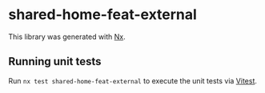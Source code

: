 # shared-home-feat-external

This library was generated with [Nx](https://nx.dev).

## Running unit tests

Run `nx test shared-home-feat-external` to execute the unit tests via [Vitest](https://vitest.dev/).
